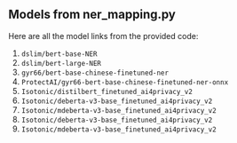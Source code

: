 ## Models from ner_mapping.py

Here are all the model links from the provided code:

1. `dslim/bert-base-NER`
2. `dslim/bert-large-NER`
3. `gyr66/bert-base-chinese-finetuned-ner`
4. `ProtectAI/gyr66-bert-base-chinese-finetuned-ner-onnx`
5. `Isotonic/distilbert_finetuned_ai4privacy_v2`
6. `Isotonic/deberta-v3-base_finetuned_ai4privacy_v2`
7. `Isotonic/mdeberta-v3-base_finetuned_ai4privacy_v2`
8. `Isotonic/deberta-v3-base_finetuned_ai4privacy_v2`
9. `Isotonic/mdeberta-v3-base_finetuned_ai4privacy_v2`
